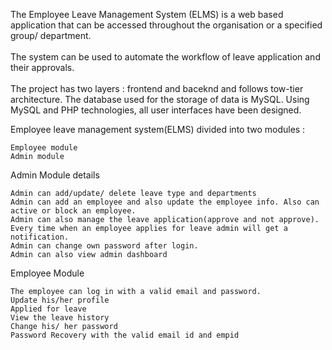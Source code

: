 The Employee Leave Management System (ELMS) is a web based application that can be accessed throughout the organisation or a specified group/ department.<br><br> The system can be used to automate  the workflow of leave application and their approvals. <br><br> The project has two layers : frontend and baceknd and follows tow-tier architecture. The database used for the storage of data is MySQL. Using MySQL and PHP technologies, all user interfaces have been designed. 

Employee leave management system(ELMS) divided into two modules :

    Employee module
    Admin module

Admin Module details

    Admin can add/update/ delete leave type and departments
    Admin can add an employee and also update the employee info. Also can active or block an employee.
    Admin can also manage the leave application(approve and not approve).
    Every time when an employee applies for leave admin will get a notification.
    Admin can change own password after login.
    Admin can also view admin dashboard

Employee Module

    The employee can log in with a valid email and password.
    Update his/her profile
    Applied for leave
    View the leave history
    Change his/ her password
    Password Recovery with the valid email id and empid
 
 
